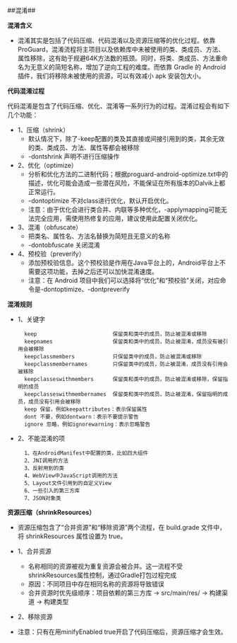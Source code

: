##混淆##

**混淆含义**

* 混淆其实是包括了代码压缩、代码混淆以及资源压缩等的优化过程。依靠 ProGuard，混淆流程将主项目以及依赖库中未被使用的类、类成员、方法、属性移除，这有助于规避64K方法数的瓶颈。同时，将类、类成员、方法重命名为无意义的简短名称，增加了逆向工程的难度。而依靠 Gradle 的 Android 插件，我们将移除未被使用的资源，可以有效减小 apk 安装包大小。

**代码混淆过程**

代码混淆是包含了代码压缩、优化、混淆等一系列行为的过程。混淆过程会有如下几个功能：

* 1、压缩（shrink） 
	* 默认情况下，除了-keep配置的类及其直接或间接引用到的类，其余无效的类、类成员、方法、属性等都会被移除
	* -dontshrink  声明不进行压缩操作
* 2、优化（optimize）
	* 分析和优化方法的二进制代码；根据proguard-android-optimize.txt中的描述，优化可能会造成一些潜在风险，不能保证在所有版本的Dalvik上都正常运行。
	* -dontoptimize  不对class进行优化，默认开启优化。
	* 注意：由于优化会进行类合并、内联等多种优化，-applymapping可能无法完全应用，需使用热修复的应用，建议使用此配置关闭优化。
* 3、混淆（obfuscate）
	* 把类名、属性名、方法名替换为简短且无意义的名称
	* -dontobfuscate  关闭混淆
* 4、预校验（preverify）
	* 添加预校验信息。这个预校验是作用在Java平台上的，Android平台上不需要这项功能，去掉之后还可以加快混淆速度。 
	* 注意：在 Android 项目中我们可以选择将“优化”和“预校验”关闭，对应命令是-dontoptimize、-dontpreverify

**混淆规则**
	
* 1、关键字
	
		keep                        保留类和类中的成员，防止被混淆或移除
		keepnames                   保留类和类中的成员，防止被混淆，成员没有被引用会被移除
		keepclassmembers            只保留类中的成员，防止被混淆或移除
		keepclassmembernames        只保留类中的成员，防止被混淆，成员没有引用会被移除
		keepclasseswithmembers      保留类和类中的成员，防止被混淆或移除，保留指明的成员
		keepclasseswithmembernames  保留类和类中的成员，防止被混淆，保留指明的成员，成员没有引用会被移除
		keep 保留，例如keepattributes：表示保留属性
		dont 不要，例如dontwarn：表示不要提示警告
		ignore 忽略，例如ignorewarning：表示忽略警告

* 2、不能混淆的项

		1、在AndroidManifest中配置的类，比如四大组件
		2、JNI调用的方法
		3、反射用到的类
		4、WebView中JavaScript调用的方法
		5、Layout文件引用到的自定义View
		6、一些引入的第三方库
        7、JSON对象类


**资源压缩（shrinkResources）**
	 
* 资源压缩包含了“合并资源”和“移除资源”两个流程，在 build.grade 文件中，将 shrinkResources 属性设置为 true。

* 1、合并资源
	* 名称相同的资源被视为重复资源会被合并。这一流程不受shrinkResources属性控制，通过Gradle打包过程完成
	* 原因：不同项目中存在相同名称的资源将导致错误
	* 合并资源时优先级顺序：项目依赖的第三方库 -> src/main/res/ -> 构建渠道 -> 构建类型
* 2、移除资源

* 注意：只有在用minifyEnabled true开启了代码压缩后，资源压缩才会生效。
			
			
			
	


